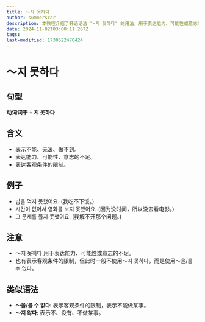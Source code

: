```yaml
---
title: 〜지 못하다
author: summerscar
description: 本教程介绍了韩语语法 "~지 못하다" 的用法，用于表达能力、可能性或意志的不足，表示不能、无法、做不到。教程还包含了例句和类似语法的对比，帮助你更好地理解和运用该语法。
date: 2024-11-02T03:00:11.267Z
tags:
last-modified: 1730522470424
---
```


# 〜지 못하다

## 句型

**动词词干 + 지 못하다**

## 含义

* 表示不能、无法、做不到。
* 表达能力、可能性、意志的不足。
* 表达客观条件的限制。

## 例子

* <Speak>밥을 먹지 못했어요.</Speak>  (我吃不下饭。)
* <Speak>시간이 없어서 영화를 보지 못했어요.</Speak>  (因为没时间，所以没去看电影。)
* <Speak>그 문제를 풀지 못했어요.</Speak>  (我解不开那个问题。)

## 注意

* 〜지 못하다 用于表达能力、可能性或意志的不足。
* 也有表示客观条件的限制，但此时一般不使用〜지 못하다，而是使用〜을/를 수 없다。

## 类似语法

* **〜을/를 수 없다**: 表示客观条件的限制，表示不能做某事。
* **〜지 않다**: 表示不、没有、不做某事。
